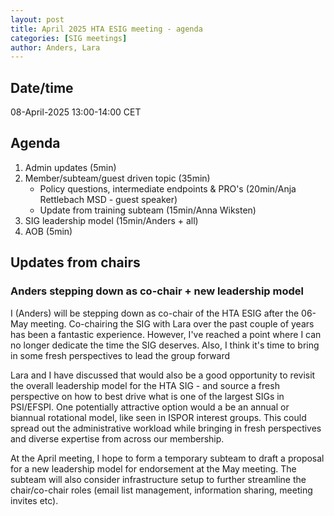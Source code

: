 ```yaml
---
layout: post
title: April 2025 HTA ESIG meeting - agenda 
categories: [SIG meetings]
author: Anders, Lara
---
```


## Date/time

08-April-2025 13:00-14:00 CET

## Agenda 

1.	Admin updates (5min)
2.	Member/subteam/guest driven topic (35min)
    - Policy questions, intermediate endpoints & PRO's (20min/Anja Rettlebach MSD - guest speaker)
    - Update from training subteam (15min/Anna Wiksten)
3. SIG leadership model (15min/Anders + all)
4. AOB (5min)

## Updates from chairs

### Anders stepping down as co-chair + new leadership model

I (Anders) will be stepping down as co-chair of the HTA ESIG after the 06-May meeting. Co-chairing the SIG with Lara over the past couple of years has been a fantastic experience. 
However, I've reached a point where I can no longer dedicate the time the SIG deserves. Also, I think it's time to bring in some fresh perspectives to lead the group forward

Lara and I have discussed that would also be a good opportunity to revisit the overall leadership model for the HTA SIG - and source a fresh perspective on how to best drive what is one of the largest SIGs in PSI/EFSPI. 
One potentially attractive option would a be an annual or biannual rotational model, like seen in ISPOR interest groups. 
This could spread out the administrative workload while bringing in fresh perspectives and diverse expertise from across our membership.

At the April meeting, I hope to form a temporary subteam to draft a proposal for a new leadership model for endorsement at the May meeting. The subteam will also consider infrastructure setup to further streamline the chair/co-chair roles (email list management, information sharing, meeting invites etc).